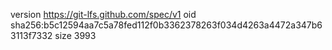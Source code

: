 version https://git-lfs.github.com/spec/v1
oid sha256:b5c12594aa7c5a78fed112f0b3362378263f034d4263a4472a347b63113f7332
size 3993
